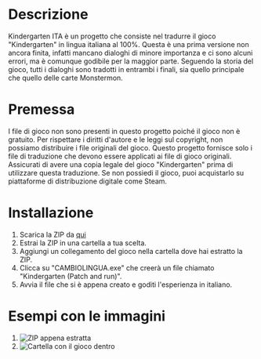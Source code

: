 # Descrizione
Kindergarten ITA è un progetto che consiste nel tradurre il gioco "Kindergarten" in lingua italiana al 100%. 
Questa è una prima versione non ancora finita, infatti mancano dialoghi di minore importanza e ci sono alcuni errori, 
ma è comunque godibile per la maggior parte. Seguendo la storia del gioco, tutti i dialoghi sono tradotti in entrambi i finali, 
sia quello principale che quello delle carte Monstermon.

# Premessa
I file di gioco non sono presenti in questo progetto poiché il gioco non è gratuito. 
Per rispettare i diritti d'autore e le leggi sul copyright, non possiamo distribuire i file originali del gioco. 
Questo progetto fornisce solo i file di traduzione che devono essere applicati ai file di gioco originali. 
Assicurati di avere una copia legale del gioco "Kindergarten" prima di utilizzare questa traduzione. 
Se non possiedi il gioco, puoi acquistarlo su piattaforme di distribuzione digitale come Steam.

# Installazione
1. Scarica la ZIP da [qui](https://drive.google.com/file/d/1iGiPsRfTwn9RzUlOdGzB2XSDPvpXMW3u/view?usp=drive_link)
2. Estrai la ZIP in una cartella a tua scelta.
3. Aggiungi un collegamento del gioco nella cartella dove hai estratto la ZIP.
4. Clicca su "CAMBIOLINGUA.exe" che creerà un file chiamato "Kindergarten (Patch and run)".
5. Avvia il file che si è appena creato e goditi l'esperienza in italiano.

# Esempi con le immagini
1. ![ZIP appena estratta](C:/Users/franc/Pictures/Screenshots/Screenshot%202025-01-02%20170902.png)
2. ![Cartella con il gioco dentro](C:/Users/franc/Pictures/Screenshots/Screenshot%202025-01-02%20171013.png)
